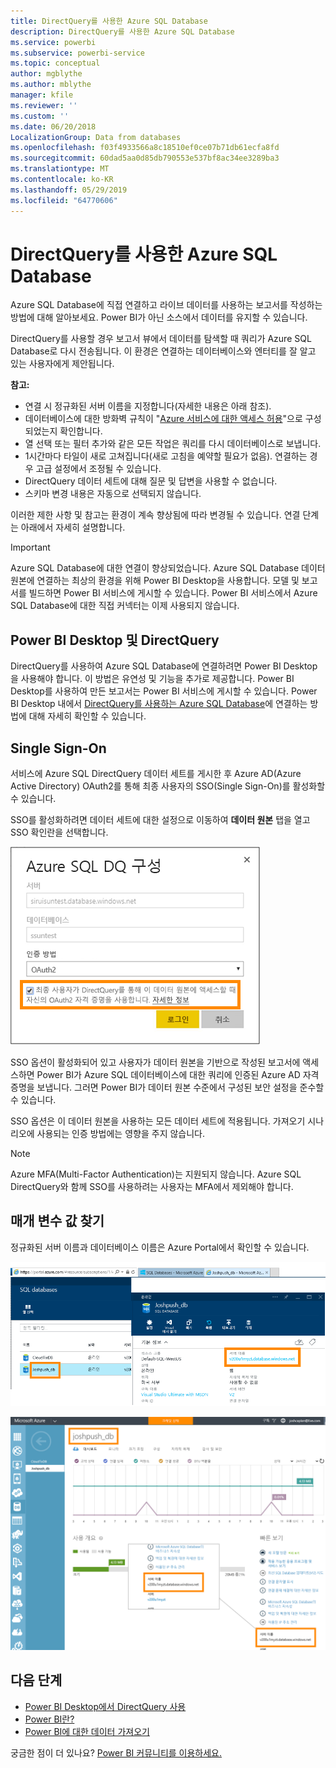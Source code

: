 ```yaml
---
title: DirectQuery를 사용한 Azure SQL Database
description: DirectQuery를 사용한 Azure SQL Database
ms.service: powerbi
ms.subservice: powerbi-service
ms.topic: conceptual
author: mgblythe
ms.author: mblythe
manager: kfile
ms.reviewer: ''
ms.custom: ''
ms.date: 06/20/2018
LocalizationGroup: Data from databases
ms.openlocfilehash: f03f4933566a8c18510ef0ce07b71db61ecfa8fd
ms.sourcegitcommit: 60dad5aa0d85db790553e537bf8ac34ee3289ba3
ms.translationtype: MT
ms.contentlocale: ko-KR
ms.lasthandoff: 05/29/2019
ms.locfileid: "64770606"
---
```

# <a name="azure-sql-database-with-directquery"></a>DirectQuery를 사용한 Azure SQL Database

Azure SQL Database에 직접 연결하고 라이브 데이터를 사용하는 보고서를 작성하는 방법에 대해 알아보세요. Power BI가 아닌 소스에서 데이터를 유지할 수 있습니다.

DirectQuery를 사용할 경우 보고서 뷰에서 데이터를 탐색할 때 쿼리가 Azure SQL Database로 다시 전송됩니다. 이 환경은 연결하는 데이터베이스와 엔터티를 잘 알고 있는 사용자에게 제안됩니다.

**참고:**

* 연결 시 정규화된 서버 이름을 지정합니다(자세한 내용은 아래 참조).
* 데이터베이스에 대한 방화벽 규칙이 "[Azure 서비스에 대한 액세스 허용](https://msdn.microsoft.com/library/azure/ee621782.aspx)"으로 구성되었는지 확인합니다.
* 열 선택 또는 필터 추가와 같은 모든 작업은 쿼리를 다시 데이터베이스로 보냅니다.
* 1시간마다 타일이 새로 고쳐집니다(새로 고침을 예약할 필요가 없음). 연결하는 경우 고급 설정에서 조정될 수 있습니다.
* DirectQuery 데이터 세트에 대해 질문 및 답변을 사용할 수 없습니다.
* 스키마 변경 내용은 자동으로 선택되지 않습니다.

이러한 제한 사항 및 참고는 환경이 계속 향상됨에 따라 변경될 수 있습니다. 연결 단계는 아래에서 자세히 설명합니다.

> [!Important]
> Azure SQL Database에 대한 연결이 향상되었습니다.  Azure SQL Database 데이터 원본에 연결하는 최상의 환경을 위해 Power BI Desktop을 사용합니다.  모델 및 보고서를 빌드하면 Power BI 서비스에 게시할 수 있습니다.  Power BI 서비스에서 Azure SQL Database에 대한 직접 커넥터는 이제 사용되지 않습니다.

## <a name="power-bi-desktop-and-directquery"></a>Power BI Desktop 및 DirectQuery

DirectQuery를 사용하여 Azure SQL Database에 연결하려면 Power BI Desktop을 사용해야 합니다. 이 방법은 유연성 및 기능을 추가로 제공합니다. Power BI Desktop를 사용하여 만든 보고서는 Power BI 서비스에 게시할 수 있습니다. Power BI Desktop 내에서 [DirectQuery를 사용하는 Azure SQL Database](desktop-use-directquery.md)에 연결하는 방법에 대해 자세히 확인할 수 있습니다.

## <a name="single-sign-on"></a>Single Sign-On

서비스에 Azure SQL DirectQuery 데이터 세트를 게시한 후 Azure AD(Azure Active Directory) OAuth2를 통해 최종 사용자의 SSO(Single Sign-On)를 활성화할 수 있습니다.

SSO를 활성화하려면 데이터 세트에 대한 설정으로 이동하여 **데이터 원본** 탭을 열고 SSO 확인란을 선택합니다.

![Azure SQL DQ 대화 상자 구성](media/service-azure-sql-database-with-direct-connect/sso-dialog.png)

SSO 옵션이 활성화되어 있고 사용자가 데이터 원본을 기반으로 작성된 보고서에 액세스하면 Power BI가 Azure SQL 데이터베이스에 대한 쿼리에 인증된 Azure AD 자격 증명을 보냅니다. 그러면 Power BI가 데이터 원본 수준에서 구성된 보안 설정을 준수할 수 있습니다.

SSO 옵션은 이 데이터 원본을 사용하는 모든 데이터 세트에 적용됩니다. 가져오기 시나리오에 사용되는 인증 방법에는 영향을 주지 않습니다.

> [!Note]
> Azure MFA(Multi-Factor Authentication)는 지원되지 않습니다. Azure SQL DirectQuery와 함께 SSO를 사용하려는 사용자는 MFA에서 제외해야 합니다.

## <a name="finding-parameter-values"></a>매개 변수 값 찾기

정규화된 서버 이름과 데이터베이스 이름은 Azure Portal에서 확인할 수 있습니다.

![새 Azure 포트 업데이트](media/service-azure-sql-database-with-direct-connect/azureportnew_update.png)

![Azure portal 업데이트](media/service-azure-sql-database-with-direct-connect/azureportal_update.png)

## <a name="next-steps"></a>다음 단계

* [Power BI Desktop에서 DirectQuery 사용](desktop-use-directquery.md)  
* [Power BI란?](power-bi-overview.md)  
* [Power BI에 대한 데이터 가져오기](service-get-data.md)  

궁금한 점이 더 있나요? [Power BI 커뮤니티를 이용하세요.](http://community.powerbi.com/)
